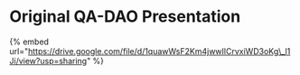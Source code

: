# Original QA-DAO Presentation

{% embed url="https://drive.google.com/file/d/1quawWsF2Km4jwwIlCrvxiWD3oKg\_l1Ji/view?usp=sharing" %}



